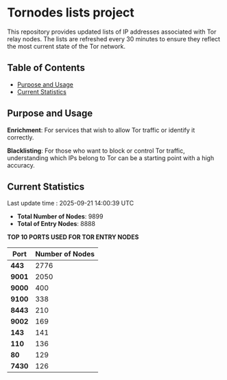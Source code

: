 # Tornodes lists project

This repository provides updated lists of IP addresses associated with Tor relay nodes. The lists are refreshed every 30 minutes to ensure they reflect the most current state of the Tor network.

## Table of Contents

- [Purpose and Usage](#purpose-and-usage)
- [Current Statistics](#current-statistics)


## Purpose and Usage

**Enrichment**: For services that wish to allow Tor traffic or identify it correctly.

**Blacklisting**: For those who want to block or control Tor traffic, understanding which IPs belong to Tor can be a starting point with a high accuracy.

## Current Statistics

Last update time : 2025-09-21 14:00:39 UTC

- **Total Number of Nodes**: 9899
- **Total of Entry Nodes**: 8888

**TOP 10 PORTS USED FOR TOR ENTRY NODES**

| **Port** | **Number of Nodes** |
|------|-----------------|
| **443**   | 2776  |
| **9001**   | 2050  |
| **9000**   | 400  |
| **9100**   | 338  |
| **8443**   | 210  |
| **9002**   | 169  |
| **143**   | 141  |
| **110**   | 136  |
| **80**   | 129  |
| **7430**   | 126  |

